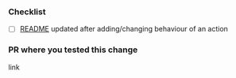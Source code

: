<!-- markdownlint-disable-next-line MD041 -->
### Checklist

- [ ] [README](/docs/README.md) updated after adding/changing behaviour of an action

### PR where you tested this change

link
